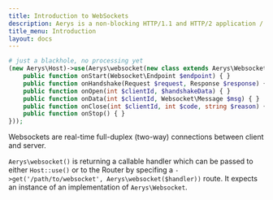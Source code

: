 ```yaml
---
title: Introduction to WebSockets
description: Aerys is a non-blocking HTTP/1.1 and HTTP/2 application / websocket / static file server.
title_menu: Introduction
layout: docs
---
```


```php
# just a blackhole, no processing yet
(new Aerys\Host)->use(Aerys\websocket(new class extends Aerys\Websocket {
	public function onStart(Websocket\Endpoint $endpoint) { }
	public function onHandshake(Request $request, Response $response) { }
	public function onOpen(int $clientId, $handshakeData) { }
	public function onData(int $clientId, Websocket\Message $msg) { }
	public function onClose(int $clientId, int $code, string $reason) { }
	public function onStop() { }
}));
```

Websockets are real-time full-duplex (two-way) connections between client and server.

`Aerys\websocket()` is returning a callable handler which can be passed to either `Host::use()` or to the Router by specifing a `->get('/path/to/websocket', Aerys\websocket($handler))` route. It expects an instance of an implementation of `Aerys\Websocket`.
